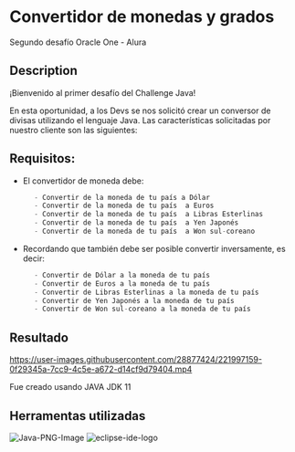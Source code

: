 # Convertidor de monedas y grados
Segundo desafío Oracle One - Alura

## Description
¡Bienvenido al primer desafío del Challenge Java!

En esta oportunidad, a los Devs se nos solicitó crear un conversor de divisas utilizando el lenguaje Java. Las características solicitadas por nuestro cliente son las siguientes:

## Requisitos:
- El convertidor de moneda debe:
```js
      - Convertir de la moneda de tu país a Dólar
      - Convertir de la moneda de tu país  a Euros
      - Convertir de la moneda de tu país  a Libras Esterlinas
      - Convertir de la moneda de tu país  a Yen Japonés
      - Convertir de la moneda de tu país  a Won sul-coreano
```
- Recordando que también debe ser posible convertir inversamente, es decir:
```js
      - Convertir de Dólar a la moneda de tu país
      - Convertir de Euros a la moneda de tu país
      - Convertir de Libras Esterlinas a la moneda de tu país
      - Convertir de Yen Japonés a la moneda de tu país
      - Convertir de Won sul-coreano a la moneda de tu país
```
## Resultado

https://user-images.githubusercontent.com/28877424/221997159-0f29345a-7cc9-4c5e-a672-d14cf9d79404.mp4


Fue creado usando JAVA JDK 11

## Herramentas utilizadas

![Java-PNG-Image](https://user-images.githubusercontent.com/28877424/221995737-71fcb2c6-c434-4c08-97f3-4276db31c414.png)
![eclipse-ide-logo](https://user-images.githubusercontent.com/28877424/221995758-0d39956b-4395-4c44-a25e-60e1bebcfe75.png)
